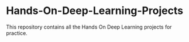 # Hands-On-Deep-Learning-Projects
This repository contains all the Hands On Deep Learning projects for practice.
